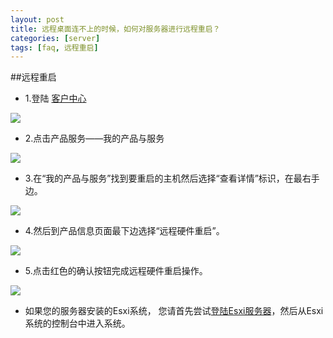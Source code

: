 ```yaml
---
layout: post
title: 远程桌面连不上的时候，如何对服务器进行远程重启？
categories: [server]
tags: [faq, 远程重启]
---
```


##远程重启
* 1.登陆 [客户中心](http://portal.51hosting.com/clientarea.php)

![](http://ww2.sinaimg.cn/large/a74e55b4jw1dzas3o3a7yj.jpg)

* 2.点击产品服务——我的产品与服务

![](http://ww2.sinaimg.cn/large/a74eed94jw1dzas8srm16j.jpg)

* 3.在“我的产品与服务”找到要重启的主机然后选择“查看详情”标识，在最右手边。

![](http://ww2.sinaimg.cn/large/a74eed94jw1dzasbchdhfj.jpg)

* 4.然后到产品信息页面最下边选择“远程硬件重启”。

![](http://voga.emagineconcept.com/knowledgebase/rebootbutton.jpg)

* 5.点击红色的确认按钮完成远程硬件重启操作。

![](http://voga.emagineconcept.com/knowledgebase/rebootqueren.jpg)

* 如果您的服务器安装的Esxi系统， 您请首先尝试[登陆Esxi服务器](http://kb.51hosting.com/server/2012/11/19/how-to-use-esxi/)，然后从Esxi系统的控制台中进入系统。
